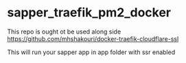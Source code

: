 # sapper_traefik_pm2_docker

This repo is ought ot be used along side https://github.com/mhshakouri/docker-traefik-cloudflare-ssl


This will run your sapper app in app folder with ssr enabled